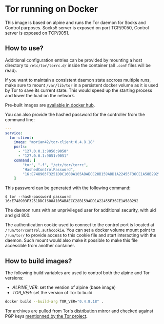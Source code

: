 Tor running on Docker
=====================

This image is based on alpine and runs the Tor daemon for Socks and Control purposes.
Socks5 server is exposed on port TCP/9050, Control server is exposed on TCP/9051.

## How to use?

Additional configuration entries can be provided by mounting a host directory to `/etc/tor/torrc.d/`
inside the container (all `.conf` files will be read).

If you want to maintain a consistent daemon state accross multiple runs, make sure to mount
`/var/lib/tor` in a persistent docker volume as it is used by Tor to save its current state.
This would speed up the starting process and lower the load on the network.

Pre-built images are [available in docker hub](https://hub.docker.com/repository/docker/morian42/tor-client/).

You can also provide the hashed password for the controller from the command line:
```yaml
---
service:
  tor-client:
    image: "morian42/tor-client:0.4.8.18"
    ports:
      - "127.0.0.1:9050:9050"
      - "127.0.0.1:9051:9051"
    command: [
        "tor", "-f", "/etc/tor/torrc",
        "HashedControlPassword",
        "16:E748903F3251DDC1608A105ABAECC28B159ADD1A22455F36CE1A58B292"
    ]
```

This password can be generated with the following command:
```console
$ tor --hash-password password
16:E748903F3251DDC1608A105ABAECC28B159ADD1A22455F36CE1A58B292
```

The daemon runs with an unprivileged user for additional security, with uid and gid 800.

The authentication cookie used to connect to the control port is located at
`/run/tor/control.authcookie`. You can set a docker volume mount point to `/run/tor/`
to provide access to this cookie file and start interacting with the daemon.
Such mount would also make it possible to make this file accessible from another container.


## How to build images?

The following build variables are used to control both the alpine and Tor versions:
- *ALPINE_VER*: set the version of alpine (base image)
- *TOR_VER*: set the version of Tor to build

```sh
docker build --build-arg TOR_VER="0.4.8.18" .
```

Tor archives are pulled from [Tor's distribution mirror](https://dist.torproject.org/) and
checked against PGP keys [mentionned by the Tor project](https://support.torproject.org/little-t-tor/verify-little-t-tor/).
